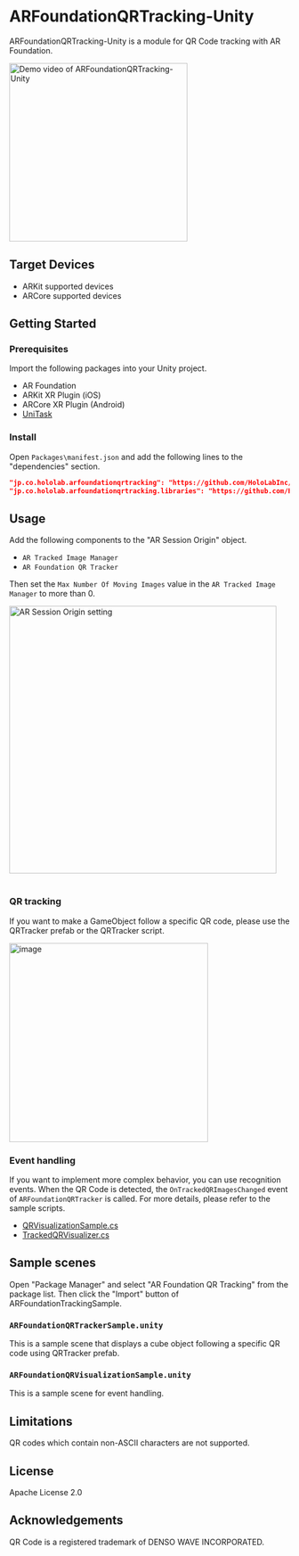 # ARFoundationQRTracking-Unity

ARFoundationQRTracking-Unity is a module for QR Code tracking with AR Foundation.

<img alt="Demo video of ARFoundationQRTracking-Unity" src="https://github.com/HoloLabInc/ARFoundationQRTracking-Unity/assets/4415085/033aadad-53cd-46d3-9cc1-111be88c7e4c" width="320px">

## Target Devices

- ARKit supported devices
- ARCore supported devices

## Getting Started

### Prerequisites

Import the following packages into your Unity project.

- AR Foundation
- ARKit XR Plugin (iOS)
- ARCore XR Plugin (Android)
- [UniTask](https://github.com/Cysharp/UniTask#upm-package)

### Install

Open `Packages\manifest.json` and add the following lines to the "dependencies" section.

```json
"jp.co.hololab.arfoundationqrtracking": "https://github.com/HoloLabInc/ARFoundationQRTracking-Unity.git?path=packages/jp.co.hololab.arfoundationqrtracking",
"jp.co.hololab.arfoundationqrtracking.libraries": "https://github.com/HoloLabInc/ARFoundationQRTracking-Unity.git?path=packages/jp.co.hololab.arfoundationqrtracking.libraries",
```

## Usage

Add the following components to the "AR Session Origin" object.

- `AR Tracked Image Manager`
- `AR Foundation QR Tracker`

Then set the `Max Number Of Moving Images` value in the `AR Tracked Image Manager` to more than 0.

<img width="480" alt="AR Session Origin setting" src="https://github.com/HoloLabInc/ARFoundationQRTracking-Unity/assets/4415085/5af7a2e0-65eb-4c28-81e3-85b7f0a448de">
<br>
<br>

### QR tracking

If you want to make a GameObject follow a specific QR code, please use the QRTracker prefab or the QRTracker script.

<img width="357" alt="image" src="https://github.com/HoloLabInc/ARFoundationQRTracking-Unity/assets/4415085/476ce0cc-c001-4075-801e-8af22a381468">

### Event handling

If you want to implement more complex behavior, you can use recognition events.
When the QR Code is detected, the `OnTrackedQRImagesChanged` event of `ARFoundationQRTracker` is called.
For more details, please refer to the sample scripts.

- [QRVisualizationSample.cs](https://github.com/HoloLabInc/ARFoundationQRTracking-Unity/blob/doc/readme/packages/jp.co.hololab.arfoundationqrtracking/Samples~/ARFoundationTrackingSample/Scripts/QRVisualizationSample.cs)
- [TrackedQRVisualizer.cs](https://github.com/HoloLabInc/ARFoundationQRTracking-Unity/blob/doc/readme/packages/jp.co.hololab.arfoundationqrtracking/Samples~/ARFoundationTrackingSample/Scripts/TrackedQRVisualizer.cs)

## Sample scenes

Open "Package Manager" and select "AR Foundation QR Tracking" from the package list.
Then click the "Import" button of ARFoundationTrackingSample.

### `ARFoundationQRTrackerSample.unity`

This is a sample scene that displays a cube object following a specific QR code using QRTracker prefab.

### `ARFoundationQRVisualizationSample.unity`

This is a sample scene for event handling.

## Limitations

QR codes which contain non-ASCII characters are not supported.

## License

Apache License 2.0

## Acknowledgements

QR Code is a registered trademark of DENSO WAVE INCORPORATED.
